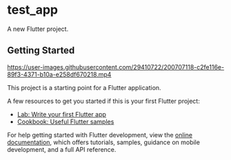 # test_app

A new Flutter project.

## Getting Started


https://user-images.githubusercontent.com/29410722/200707118-c2fe116e-89f3-4371-b10a-e258df670218.mp4


This project is a starting point for a Flutter application.

A few resources to get you started if this is your first Flutter project:

- [Lab: Write your first Flutter app](https://docs.flutter.dev/get-started/codelab)
- [Cookbook: Useful Flutter samples](https://docs.flutter.dev/cookbook)

For help getting started with Flutter development, view the
[online documentation](https://docs.flutter.dev/), which offers tutorials,
samples, guidance on mobile development, and a full API reference.
